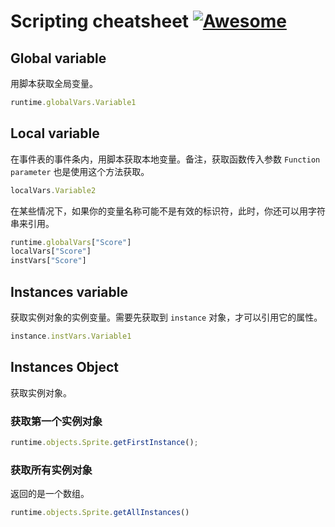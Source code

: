 # Scripting cheatsheet [![Awesome](https://awesome.re/badge-flat.svg)](https://awesome.re)


## Global variable

用脚本获取全局变量。

```javascript
runtime.globalVars.Variable1
```

## Local variable

在事件表的事件条内，用脚本获取本地变量。备注，获取函数传入参数 `Function parameter` 也是使用这个方法获取。

```javascript
localVars.Variable2
```

在某些情况下，如果你的变量名称可能不是有效的标识符，此时，你还可以用字符串来引用。

```javascript
runtime.globalVars["Score"]
localVars["Score"]
instVars["Score"]
```

## Instances variable

获取实例对象的实例变量。需要先获取到 `instance` 对象，才可以引用它的属性。

```javascript
instance.instVars.Variable1
```

## Instances Object

获取实例对象。

### 获取第一个实例对象

```javascript
runtime.objects.Sprite.getFirstInstance();
```

### 获取所有实例对象

返回的是一个数组。

```javascript
runtime.objects.Sprite.getAllInstances()
```


